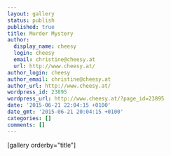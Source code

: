 ```yaml
---
layout: gallery
status: publish
published: true
title: Murder Mystery
author:
  display_name: cheesy
  login: cheesy
  email: christine@cheesy.at
  url: http://www.cheesy.at/
author_login: cheesy
author_email: christine@cheesy.at
author_url: http://www.cheesy.at/
wordpress_id: 23895
wordpress_url: http://www.cheesy.at/?page_id=23895
date: '2015-06-21 22:04:15 +0100'
date_gmt: '2015-06-21 20:04:15 +0100'
categories: []
comments: []
---
```

[gallery orderby="title"]
